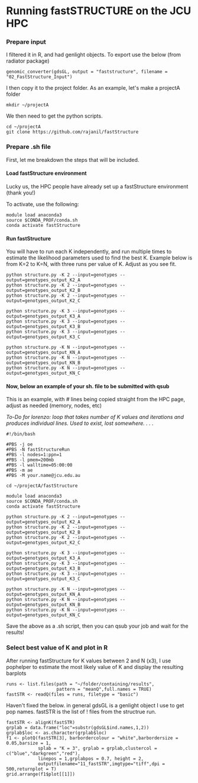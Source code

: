 
# Running fastSTRUCTURE on the JCU HPC

### Prepare input

I filtered it in R, and had genlight objects. To export use the below (from radiator package)

```{r eval=FALSE}
genomic_converter(gdsGL, output = "faststructure", filename = "02_FastStructure_Input")
```

I then copy it to the project folder. As an example, let's make a projectA folder

```{bash eval=FALSE}
mkdir ~/projectA
```

We then need to get the python scripts.

```{bash eval=FALSE}
cd ~/projectA
git clone https://github.com/rajanil/fastStructure
```

### Prepare .sh file

First, let me breakdown the steps that will be included.

#### Load fastStructure environment

Lucky us, the HPC people have already set up a fastStructure environment (thank you!)

To activate, use the following:

```{bash eval=FALSE}
module load anaconda3
source $CONDA_PROF/conda.sh
conda activate fastStructure
```

#### Run fastStructure

You will have to run each K independently, and run multiple times to estimate the likelihood parameters used to find the best K. Example below is from K=2 to K=N, with three runs per value of K. Adjust as you see fit.

```{bash eval=FALSE}
python structure.py -K 2 --input=genotypes --output=genotypes_output_K2_A
python structure.py -K 2 --input=genotypes --output=genotypes_output_K2_B
python structure.py -K 2 --input=genotypes --output=genotypes_output_K2_C

python structure.py -K 3 --input=genotypes --output=genotypes_output_K3_A
python structure.py -K 3 --input=genotypes --output=genotypes_output_K3_B
python structure.py -K 3 --input=genotypes --output=genotypes_output_K3_C

python structure.py -K N --input=genotypes --output=genotypes_output_KN_A
python structure.py -K N --input=genotypes --output=genotypes_output_KN_B
python structure.py -K N --input=genotypes --output=genotypes_output_KN_C
```

#### Now, below an example of your sh. file to be submitted with qsub

This is an example, with *#* lines being copied straight from the HPC page, adjust as needed (memory, nodes, etc)

*To-Do for lorenzo: loop that takes number of K values and iterations and produces individual lines. Used to exist, lost somewhere. . . .*

```{bash eval=FALSE}
#!/bin/bash

#PBS -j oe
#PBS -N fastStructureRun
#PBS -l nodes=1:ppn=1
#PBS -l pmem=200mb
#PBS -l walltime=05:00:00
#PBS -m ae
#PBS -M your.name@jcu.edu.au

cd ~/projectA/fastStructure

module load anaconda3
source $CONDA_PROF/conda.sh
conda activate fastStructure

python structure.py -K 2 --input=genotypes --output=genotypes_output_K2_A
python structure.py -K 2 --input=genotypes --output=genotypes_output_K2_B
python structure.py -K 2 --input=genotypes --output=genotypes_output_K2_C

python structure.py -K 3 --input=genotypes --output=genotypes_output_K3_A
python structure.py -K 3 --input=genotypes --output=genotypes_output_K3_B
python structure.py -K 3 --input=genotypes --output=genotypes_output_K3_C

python structure.py -K N --input=genotypes --output=genotypes_output_KN_A
python structure.py -K N --input=genotypes --output=genotypes_output_KN_B
python structure.py -K N --input=genotypes --output=genotypes_output_KN_C
```

Save the above as a .sh script, then you can qsub your job and wait for the results!

### Select best value of K and plot in R

After running fastStructure for K values between 2 and N (x3), I use pophelper to estimate the most likely value of K and display the resulting barplots

```{r eval=FALSE}
runs <- list.files(path = "~/folder/containing/results",
                   pattern = "meanQ",full.names = TRUE)
fastSTR <- readQ(files = runs, filetype = "basic")
```

Haven't fixed the below. in general gdsGL is a genlight object I use to get pop names. fastSTR is the list of ! files from the structrue run.

```{r eval=FALSE}
fastSTR <- alignK(fastSTR)
grplab = data.frame("loc"=substr(gdsGL$ind.names,1,2))
grplab$loc <- as.character(grplab$loc)
f1 <- plotQ(fastSTR[3], barbordercolour = "white",barbordersize = 0.05,barsize = 1,
            splab = "K = 3", grplab = grplab,clustercol = c("blue","darkgreen","red"),
            linepos = 1,grplabpos = 0.7, height = 2,
            outputfilename="11_fastSTR",imgtype="tiff",dpi = 500,returnplot = T)
grid.arrange(f1$plot[[1]])
```
